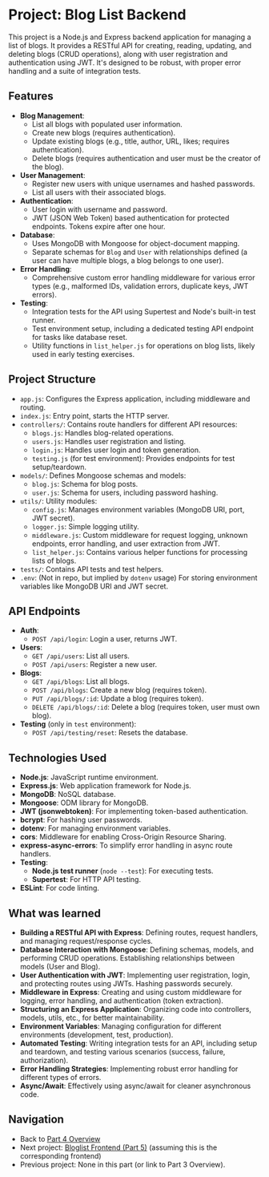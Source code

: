 # Project: Blog List Backend

This project is a Node.js and Express backend application for managing a list of blogs. It provides a RESTful API for creating, reading, updating, and deleting blogs (CRUD operations), along with user registration and authentication using JWT. It's designed to be robust, with proper error handling and a suite of integration tests.

## Features

- **Blog Management**:
    - List all blogs with populated user information.
    - Create new blogs (requires authentication).
    - Update existing blogs (e.g., title, author, URL, likes; requires authentication).
    - Delete blogs (requires authentication and user must be the creator of the blog).
- **User Management**:
    - Register new users with unique usernames and hashed passwords.
    - List all users with their associated blogs.
- **Authentication**:
    - User login with username and password.
    - JWT (JSON Web Token) based authentication for protected endpoints. Tokens expire after one hour.
- **Database**:
    - Uses MongoDB with Mongoose for object-document mapping.
    - Separate schemas for `Blog` and `User` with relationships defined (a user can have multiple blogs, a blog belongs to one user).
- **Error Handling**:
    - Comprehensive custom error handling middleware for various error types (e.g., malformed IDs, validation errors, duplicate keys, JWT errors).
- **Testing**:
    - Integration tests for the API using Supertest and Node's built-in test runner.
    - Test environment setup, including a dedicated testing API endpoint for tasks like database reset.
    - Utility functions in `list_helper.js` for operations on blog lists, likely used in early testing exercises.

## Project Structure

- `app.js`: Configures the Express application, including middleware and routing.
- `index.js`: Entry point, starts the HTTP server.
- `controllers/`: Contains route handlers for different API resources:
    - `blogs.js`: Handles blog-related operations.
    - `users.js`: Handles user registration and listing.
    - `login.js`: Handles user login and token generation.
    - `testing.js` (for test environment): Provides endpoints for test setup/teardown.
- `models/`: Defines Mongoose schemas and models:
    - `blog.js`: Schema for blog posts.
    - `user.js`: Schema for users, including password hashing.
- `utils/`: Utility modules:
    - `config.js`: Manages environment variables (MongoDB URI, port, JWT secret).
    - `logger.js`: Simple logging utility.
    - `middleware.js`: Custom middleware for request logging, unknown endpoints, error handling, and user extraction from JWT.
    - `list_helper.js`: Contains various helper functions for processing lists of blogs.
- `tests/`: Contains API tests and test helpers.
- `.env`: (Not in repo, but implied by `dotenv` usage) For storing environment variables like MongoDB URI and JWT secret.

## API Endpoints

- **Auth**:
    - `POST /api/login`: Login a user, returns JWT.
- **Users**:
    - `GET /api/users`: List all users.
    - `POST /api/users`: Register a new user.
- **Blogs**:
    - `GET /api/blogs`: List all blogs.
    - `POST /api/blogs`: Create a new blog (requires token).
    - `PUT /api/blogs/:id`: Update a blog (requires token).
    - `DELETE /api/blogs/:id`: Delete a blog (requires token, user must own blog).
- **Testing** (only in `test` environment):
    - `POST /api/testing/reset`: Resets the database.

## Technologies Used

- **Node.js**: JavaScript runtime environment.
- **Express.js**: Web application framework for Node.js.
- **MongoDB**: NoSQL database.
- **Mongoose**: ODM library for MongoDB.
- **JWT (jsonwebtoken)**: For implementing token-based authentication.
- **bcrypt**: For hashing user passwords.
- **dotenv**: For managing environment variables.
- **cors**: Middleware for enabling Cross-Origin Resource Sharing.
- **express-async-errors**: To simplify error handling in async route handlers.
- **Testing**:
    - **Node.js test runner** (`node --test`): For executing tests.
    - **Supertest**: For HTTP API testing.
- **ESLint**: For code linting.

## What was learned

- **Building a RESTful API with Express**: Defining routes, request handlers, and managing request/response cycles.
- **Database Interaction with Mongoose**: Defining schemas, models, and performing CRUD operations. Establishing relationships between models (User and Blog).
- **User Authentication with JWT**: Implementing user registration, login, and protecting routes using JWTs. Hashing passwords securely.
- **Middleware in Express**: Creating and using custom middleware for logging, error handling, and authentication (token extraction).
- **Structuring an Express Application**: Organizing code into controllers, models, utils, etc., for better maintainability.
- **Environment Variables**: Managing configuration for different environments (development, test, production).
- **Automated Testing**: Writing integration tests for an API, including setup and teardown, and testing various scenarios (success, failure, authorization).
- **Error Handling Strategies**: Implementing robust error handling for different types of errors.
- **Async/Await**: Effectively using async/await for cleaner asynchronous code.

## Navigation

- Back to [Part 4 Overview](../README.md)
- Next project: [Bloglist Frontend (Part 5)](../../part5/bloglist-frontend/README.md) (assuming this is the corresponding frontend)
- Previous project: None in this part (or link to Part 3 Overview).
